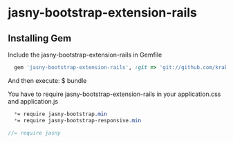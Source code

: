 jasny-bootstrap-extension-rails
===============================

## Installing Gem

Include the jasny-bootstrap-extension-rails in Gemfile

```ruby
  gem 'jasny-bootstrap-extension-rails', :git => 'git://github.com/kraku/jasny-bootstrap-extension-rails.git'
```

And then execute:
  $ bundle

You have to require jasny-bootstrap-extension-rails in your application.css and application.js
```css
  *= require jasny-bootstrap.min
  *= require jasny-bootstrap-responsive.min
```
```js
//= require jasny
```
